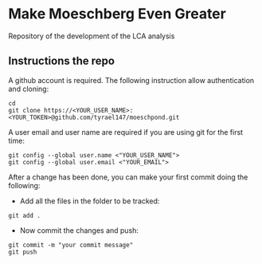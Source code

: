 # Make Moeschberg Even Greater

Repository of the development of the LCA analysis 

## Instructions the repo

A github account is required. The following instruction allow authentication and cloning:

```shell
cd
git clone https://<YOUR_USER_NAME>:<YOUR_TOKEN>@github.com/tyrael147/moeschpond.git
````
A user email and user name are required if you are using git for the first time:

```shell
git config --global user.name <"YOUR_USER_NAME">
git config --global user.email <"YOUR_EMAIL">
```
After a change has been done, you can make your first commit doing the following:
- Add all the files in the folder to be tracked:
```shell
git add . 
```
- Now commit the changes and push:
```shell
git commit -m "your commit message"
git push
```


